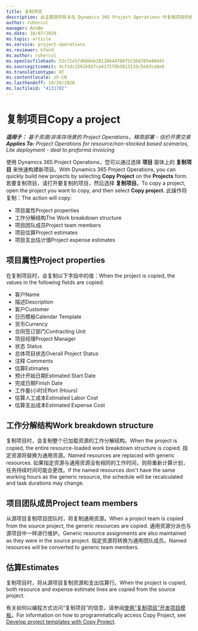```yaml
---
title: 复制项目
description: 此主题提供有关在 Dynamics 365 Project Operations 中复制项目的信息。
author: ruhercul
manager: AnnBe
ms.date: 10/07/2020
ms.topic: article
ms.service: project-operations
ms.reviewer: kfend
ms.author: ruhercul
ms.openlocfilehash: 53c72e5fd680eb28128644788752368705440445
ms.sourcegitcommit: 4cf1dc1561b92fca4175f0b3813133c5e63ce8e6
ms.translationtype: HT
ms.contentlocale: zh-CN
ms.lasthandoff: 10/28/2020
ms.locfileid: "4131782"
---
```

# <a name="copy-a-project"></a><span data-ttu-id="5bdb4-103">复制项目</span><span class="sxs-lookup"><span data-stu-id="5bdb4-103">Copy a project</span></span>

<span data-ttu-id="5bdb4-104">_**适用于：** 基于资源/非库存场景的 Project Operations，精简部署 - 估价开票交易_</span><span class="sxs-lookup"><span data-stu-id="5bdb4-104">_**Applies To:** Project Operations for resource/non-stocked based scenarios, Lite deployment - deal to proforma invoicing_</span></span>

<span data-ttu-id="5bdb4-105">使用 Dynamics 365 Project Operations，您可以通过选择 **项目** 窗体上的 **复制项目** 来快速构建新项目。</span><span class="sxs-lookup"><span data-stu-id="5bdb4-105">With Dynamics 365 Project Operations, you can quickly build new projects by selecting **Copy Project** on the **Projects** form.</span></span> <span data-ttu-id="5bdb4-106">若要复制项目，请打开要复制的项目，然后选择 **复制项目**。</span><span class="sxs-lookup"><span data-stu-id="5bdb4-106">To copy a project, open the project you want to copy, and then select **Copy project**.</span></span> <span data-ttu-id="5bdb4-107">此操作将复制：</span><span class="sxs-lookup"><span data-stu-id="5bdb4-107">The action will copy:</span></span>

- <span data-ttu-id="5bdb4-108">项目属性</span><span class="sxs-lookup"><span data-stu-id="5bdb4-108">Project properties</span></span>
- <span data-ttu-id="5bdb4-109">工作分解结构</span><span class="sxs-lookup"><span data-stu-id="5bdb4-109">The Work breakdown structure</span></span>
- <span data-ttu-id="5bdb4-110">项目团队成员</span><span class="sxs-lookup"><span data-stu-id="5bdb4-110">Project team members</span></span>
- <span data-ttu-id="5bdb4-111">项目估算</span><span class="sxs-lookup"><span data-stu-id="5bdb4-111">Project estimates</span></span>
- <span data-ttu-id="5bdb4-112">项目支出估计值</span><span class="sxs-lookup"><span data-stu-id="5bdb4-112">Project expense estimates</span></span>

## <a name="project-properties"></a><span data-ttu-id="5bdb4-113">项目属性</span><span class="sxs-lookup"><span data-stu-id="5bdb4-113">Project properties</span></span>

<span data-ttu-id="5bdb4-114">在复制项目时，会复制以下字段中的值：</span><span class="sxs-lookup"><span data-stu-id="5bdb4-114">When the project is copied, the values in the following fields are copied:</span></span>

- <span data-ttu-id="5bdb4-115">客户</span><span class="sxs-lookup"><span data-stu-id="5bdb4-115">Name</span></span>
- <span data-ttu-id="5bdb4-116">描述</span><span class="sxs-lookup"><span data-stu-id="5bdb4-116">Description</span></span>
- <span data-ttu-id="5bdb4-117">客户</span><span class="sxs-lookup"><span data-stu-id="5bdb4-117">Customer</span></span>
- <span data-ttu-id="5bdb4-118">日历模板</span><span class="sxs-lookup"><span data-stu-id="5bdb4-118">Calendar Template</span></span>
- <span data-ttu-id="5bdb4-119">货币</span><span class="sxs-lookup"><span data-stu-id="5bdb4-119">Currency</span></span>
- <span data-ttu-id="5bdb4-120">合同签订部门</span><span class="sxs-lookup"><span data-stu-id="5bdb4-120">Contracting Unit</span></span>
- <span data-ttu-id="5bdb4-121">项目经理</span><span class="sxs-lookup"><span data-stu-id="5bdb4-121">Project Manager</span></span>
- <span data-ttu-id="5bdb4-122">状态 </span><span class="sxs-lookup"><span data-stu-id="5bdb4-122">Status</span></span>
- <span data-ttu-id="5bdb4-123">总体项目状态</span><span class="sxs-lookup"><span data-stu-id="5bdb4-123">Overall Project Status</span></span>
- <span data-ttu-id="5bdb4-124">注释 </span><span class="sxs-lookup"><span data-stu-id="5bdb4-124">Comments</span></span>
- <span data-ttu-id="5bdb4-125">估算</span><span class="sxs-lookup"><span data-stu-id="5bdb4-125">Estimates</span></span>
- <span data-ttu-id="5bdb4-126">预计开始日期</span><span class="sxs-lookup"><span data-stu-id="5bdb4-126">Estimated Start Date</span></span>
- <span data-ttu-id="5bdb4-127">完成日期</span><span class="sxs-lookup"><span data-stu-id="5bdb4-127">Finish Date</span></span>
- <span data-ttu-id="5bdb4-128">工作量(小时)</span><span class="sxs-lookup"><span data-stu-id="5bdb4-128">Effort (Hours)</span></span>
- <span data-ttu-id="5bdb4-129">估算人工成本</span><span class="sxs-lookup"><span data-stu-id="5bdb4-129">Estimated Labor Cost</span></span>
- <span data-ttu-id="5bdb4-130">估算支出成本</span><span class="sxs-lookup"><span data-stu-id="5bdb4-130">Estimated Expense Cost</span></span>

## <a name="work-breakdown-structure"></a><span data-ttu-id="5bdb4-131">工作分解结构</span><span class="sxs-lookup"><span data-stu-id="5bdb4-131">Work breakdown structure</span></span>

<span data-ttu-id="5bdb4-132">复制项目时，会复制整个已加载资源的工作分解结构。</span><span class="sxs-lookup"><span data-stu-id="5bdb4-132">When the project is copied, the entire resource-loaded work breakdown structure is copied.</span></span> <span data-ttu-id="5bdb4-133">指定资源将替换为通用资源。</span><span class="sxs-lookup"><span data-stu-id="5bdb4-133">Named resources are replaced with generic resources.</span></span> <span data-ttu-id="5bdb4-134">如果指定资源与通用资源没有相同的工作时间，则将重新计算计划，任务持续时间可能会更改。</span><span class="sxs-lookup"><span data-stu-id="5bdb4-134">If the named resources don't have the same working hours as the generic resource, the schedule will be recalculated and task durations may change.</span></span>

## <a name="project-team-members"></a><span data-ttu-id="5bdb4-135">项目团队成员</span><span class="sxs-lookup"><span data-stu-id="5bdb4-135">Project team members</span></span>

<span data-ttu-id="5bdb4-136">从源项目复制项目团队时，将复制通用资源。</span><span class="sxs-lookup"><span data-stu-id="5bdb4-136">When a project team is copied from the source project, the generic resources are copied.</span></span> <span data-ttu-id="5bdb4-137">通用资源分派也与源项目中一样进行维护。</span><span class="sxs-lookup"><span data-stu-id="5bdb4-137">Generic resource assignments are also maintained as they were in the source project.</span></span> <span data-ttu-id="5bdb4-138">指定资源将转换为通用团队成员。</span><span class="sxs-lookup"><span data-stu-id="5bdb4-138">Named resources will be converted to generic team members.</span></span>

## <a name="estimates"></a><span data-ttu-id="5bdb4-139">估算</span><span class="sxs-lookup"><span data-stu-id="5bdb4-139">Estimates</span></span>

<span data-ttu-id="5bdb4-140">复制项目时，将从源项目复制资源和支出估算行。</span><span class="sxs-lookup"><span data-stu-id="5bdb4-140">When the project is copied, both resource and expense estimate lines are copied from the source project.</span></span> 

<span data-ttu-id="5bdb4-141">有关如何以编程方式访问“复制项目”的信息，请参阅[使用“复制项目”开发项目模板](dev-copy-project.md)。</span><span class="sxs-lookup"><span data-stu-id="5bdb4-141">For information on how to programmatically access Copy Project, see [Develop project templates with Copy Project](dev-copy-project.md).</span></span>
